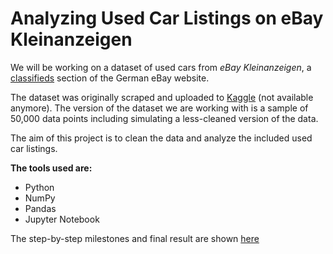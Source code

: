 # Analyzing Used Car Listings on eBay Kleinanzeigen
We will be working on a dataset of used cars from _eBay Kleinanzeigen_, a [classifieds](https://en.wikipedia.org/wiki/Classified_advertising) section of the German eBay website.

The dataset was originally scraped and uploaded to [Kaggle](https://www.kaggle.com/orgesleka/used-cars-database/data) (not available anymore). The version of the dataset we are working with is a sample of 50,000 data points including simulating a less-cleaned version of the data.

The aim of this project is to clean the data and analyze the included used car listings.

__The tools used are:__
- Python
- NumPy
- Pandas
- Jupyter Notebook

The step-by-step milestones and final result are shown [here](https://github.com/AndriiTsokur/data-project-003/blob/main/exploring_ebay_car_sales_data.ipynb)
